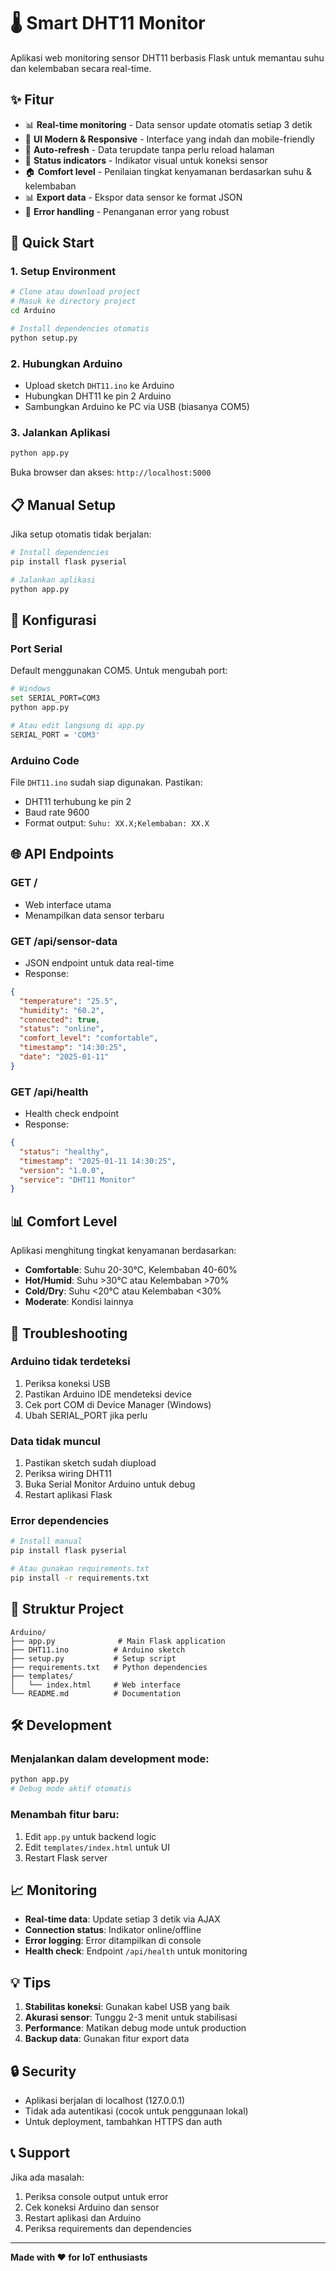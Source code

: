 # 🌡️ Smart DHT11 Monitor

Aplikasi web monitoring sensor DHT11 berbasis Flask untuk memantau suhu dan kelembaban secara real-time.

## ✨ Fitur

- 📊 **Real-time monitoring** - Data sensor update otomatis setiap 3 detik
- 🎨 **UI Modern & Responsive** - Interface yang indah dan mobile-friendly
- 🔄 **Auto-refresh** - Data terupdate tanpa perlu reload halaman
- 📱 **Status indicators** - Indikator visual untuk koneksi sensor
- 🏠 **Comfort level** - Penilaian tingkat kenyamanan berdasarkan suhu & kelembaban
- 📊 **Export data** - Ekspor data sensor ke format JSON
- 🔧 **Error handling** - Penanganan error yang robust

## 🚀 Quick Start

### 1. Setup Environment

```bash
# Clone atau download project
# Masuk ke directory project
cd Arduino

# Install dependencies otomatis
python setup.py
```

### 2. Hubungkan Arduino

- Upload sketch `DHT11.ino` ke Arduino
- Hubungkan DHT11 ke pin 2 Arduino
- Sambungkan Arduino ke PC via USB (biasanya COM5)

### 3. Jalankan Aplikasi

```bash
python app.py
```

Buka browser dan akses: `http://localhost:5000`

## 📋 Manual Setup

Jika setup otomatis tidak berjalan:

```bash
# Install dependencies
pip install flask pyserial

# Jalankan aplikasi
python app.py
```

## 🔧 Konfigurasi

### Port Serial

Default menggunakan COM5. Untuk mengubah port:

```bash
# Windows
set SERIAL_PORT=COM3
python app.py

# Atau edit langsung di app.py
SERIAL_PORT = 'COM3'
```

### Arduino Code

File `DHT11.ino` sudah siap digunakan. Pastikan:
- DHT11 terhubung ke pin 2
- Baud rate 9600
- Format output: `Suhu: XX.X;Kelembaban: XX.X`

## 🌐 API Endpoints

### GET /
- Web interface utama
- Menampilkan data sensor terbaru

### GET /api/sensor-data
- JSON endpoint untuk data real-time
- Response:
```json
{
  "temperature": "25.5",
  "humidity": "60.2",
  "connected": true,
  "status": "online",
  "comfort_level": "comfortable",
  "timestamp": "14:30:25",
  "date": "2025-01-11"
}
```

### GET /api/health
- Health check endpoint
- Response:
```json
{
  "status": "healthy",
  "timestamp": "2025-01-11 14:30:25",
  "version": "1.0.0",
  "service": "DHT11 Monitor"
}
```

## 📊 Comfort Level

Aplikasi menghitung tingkat kenyamanan berdasarkan:

- **Comfortable**: Suhu 20-30°C, Kelembaban 40-60%
- **Hot/Humid**: Suhu >30°C atau Kelembaban >70%
- **Cold/Dry**: Suhu <20°C atau Kelembaban <30%
- **Moderate**: Kondisi lainnya

## 🎯 Troubleshooting

### Arduino tidak terdeteksi
1. Periksa koneksi USB
2. Pastikan Arduino IDE mendeteksi device
3. Cek port COM di Device Manager (Windows)
4. Ubah SERIAL_PORT jika perlu

### Data tidak muncul
1. Pastikan sketch sudah diupload
2. Periksa wiring DHT11
3. Buka Serial Monitor Arduino untuk debug
4. Restart aplikasi Flask

### Error dependencies
```bash
# Install manual
pip install flask pyserial

# Atau gunakan requirements.txt
pip install -r requirements.txt
```

## 📁 Struktur Project

```
Arduino/
├── app.py              # Main Flask application
├── DHT11.ino          # Arduino sketch
├── setup.py           # Setup script
├── requirements.txt   # Python dependencies
├── templates/
│   └── index.html     # Web interface
└── README.md          # Documentation
```

## 🛠️ Development

### Menjalankan dalam development mode:
```bash
python app.py
# Debug mode aktif otomatis
```

### Menambah fitur baru:
1. Edit `app.py` untuk backend logic
2. Edit `templates/index.html` untuk UI
3. Restart Flask server

## 📈 Monitoring

- **Real-time data**: Update setiap 3 detik via AJAX
- **Connection status**: Indikator online/offline
- **Error logging**: Error ditampilkan di console
- **Health check**: Endpoint `/api/health` untuk monitoring

## 💡 Tips

1. **Stabilitas koneksi**: Gunakan kabel USB yang baik
2. **Akurasi sensor**: Tunggu 2-3 menit untuk stabilisasi
3. **Performance**: Matikan debug mode untuk production
4. **Backup data**: Gunakan fitur export data

## 🔒 Security

- Aplikasi berjalan di localhost (127.0.0.1)
- Tidak ada autentikasi (cocok untuk penggunaan lokal)
- Untuk deployment, tambahkan HTTPS dan auth

## 📞 Support

Jika ada masalah:
1. Periksa console output untuk error
2. Cek koneksi Arduino dan sensor
3. Restart aplikasi dan Arduino
4. Periksa requirements dan dependencies

---

**Made with ❤️ for IoT enthusiasts**
